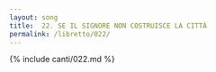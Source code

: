 ```yaml
---
layout: song
title:  22. SE IL SIGNORE NON COSTRUISCE LA CITTÀ
permalink: /libretto/022/
---
```

{% include canti/022.md %}   